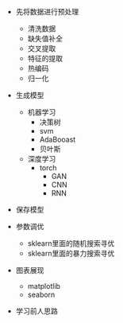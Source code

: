 - 先将数据进行预处理
  - 清洗数据
  - 缺失值补全
  - 交叉提取
  - 特征的提取
  - 热编码
  - 归一化

- 生成模型
  - 机器学习
    - 决策树
    - svm
    - AdaBooast
    - 贝叶斯
  - 深度学习
    - torch
      - GAN
      - CNN
      - RNN

- 保存模型

- 参数调优
  - sklearn里面的随机搜索寻优
  - sklearn里面的暴力搜索寻优

- 图表展现
  - matplotlib
  - seaborn

- 学习前人思路
